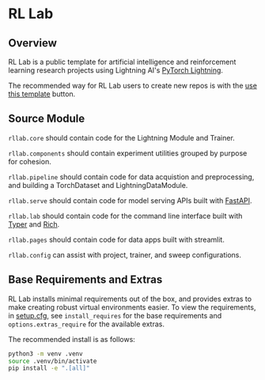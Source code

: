 # RL Lab

## Overview

RL Lab is a public template for artificial intelligence and reinforcement learning research projects using Lightning AI's [PyTorch Lightning](https://lightning.ai/docs/pytorch/stable/).

The recommended way for RL Lab users to create new repos is with the [use this template](https://docs.github.com/en/repositories/creating-and-managing-repositories/creating-a-repository-from-a-template) button.

## Source Module

`rllab.core` should contain code for the Lightning Module and Trainer.

`rllab.components` should contain experiment utilities grouped by purpose for cohesion.

`rllab.pipeline` should contain code for data acquistion and preprocessing, and building a TorchDataset and LightningDataModule.

`rllab.serve` should contain code for model serving APIs built with [FastAPI](https://fastapi.tiangolo.com/project-generation/#machine-learning-models-with-spacy-and-fastapi).

`rllab.lab` should contain code for the command line interface built with [Typer](https://typer.tiangolo.com/) and [Rich](https://rich.readthedocs.io/en/stable/).

`rllab.pages` should contain code for data apps built with streamlit.

`rllab.config` can assist with project, trainer, and sweep configurations.

## Base Requirements and Extras

RL Lab installs minimal requirements out of the box, and provides extras to make creating robust virtual environments easier. To view the requirements, in [setup.cfg](setup.cfg), see `install_requires` for the base requirements and `options.extras_require` for the available extras.

The recommended install is as follows:

```sh
python3 -m venv .venv
source .venv/bin/activate
pip install -e ".[all]"
```
